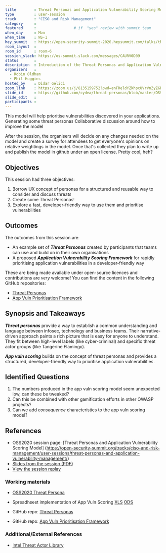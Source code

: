 ```yaml
---
title        : Threat Personas and Application Vulnerability Scoring Model
type         : user-session
track        : "CISO and Risk Management"
category     :
featured     :                 # if  "yes" review with summit team
when_day     : Mon
when_time    : WS-1
hey_summit   : https://open-security-summit-2020.heysummit.com/talks/threat-personas-and-application-vulnerability-scoring-model/
room_layout  :
room_id      : room-6
session_slack: https://os-summit.slack.com/messages/CAURV0D09
status       : 
description  : Introduction of the Threat Personas and Application Vulnerability Scoring Model
organizers   :
  - Robin Oldham
  - Phil Huggins
hosted_by    : Didar Gelici
zoom_link    : https://zoom.us/j/8135159752?pwd=enFReldYZkhpcUVrVnZyZGRoaXI1Zz09
slide_id     : https://github.com/cydea/threat-personas/blob/master/OSS2020%20Threat%20Personas.pdf
slide_edit   : 
participants :
---
```


This model will help prioritise vulnerabilities discovered in your applications. Generating some threat personas Collaborative discussion around how to improve the model

After the session, the organisers will decide on any changes needed on the model and create a survey for attendees to get everyone's opinions on relative weightings in the model. Once that's collected they plan to write up and publish the model in github under an open license. Pretty cool, heh?

## Objectives

This session had three objectives:

1. Borrow UX concept of personas for a structured and reusable way to consider and discuss threats
2. Create some Threat Personas!
3. Explore a fast, developer-friendly way to use them and prioritise vulnerabilities

## Outcomes

The outcomes from this session are:

 - An example set of _**Threat Personas**_ created by participants that teams can use and build on in their own organisations
 - A proposed _**Application Vulnerability Scoring Framework**_ for rapidly prioritising application vulnerabilities in a developer-friendly way

These are being made available under open-source licences and contributions are _very_ welcome! You can find the content in the following GitHub repositories:

 - [Threat Personas](https://github.com/cydea/threat-personas)
 - [App Vuln Prioritisation Framework](https://github.com/oracuk/vsort) 

## Synopsis and Takeaways

_**Threat personas**_ provide a way to establish a common understanding and language between infosec, technology and business teams. Their narrative-driven approach paints a rich picture that is easy for anyone to understand. They fit between high-level labels (like cyber-criminal) and specific threat actor groups (like Tangerine Flamingo).

_**App vuln scoring**_ builds on the concept of threat personas and provides a structured, developer-friendly way to prioritise application vulnerabilities.

## Identified Questions

1. The numbers produced in the app vuln scoring model seem unexpected low, can these be tweaked?
2. Can this be combined with other gamification efforts in other OWASP projects? 
3. Can we add _consequence_ characteristics to the app vuln scoring model?

## References

 - OSS2020 session page: [Threat Personas and Application Vulnerability Scoring Model] (https://open-security-summit.org/tracks/ciso-and-risk-management/user-sessions/threat-personas-and-application-vulnerability-management/)
 - [Slides from the session (PDF)](https://github.com/cydea/threat-personas/blob/master/Threat%20Personas%20and%20Application%20Vulnerability%20Scoring%20Model.pdf)
 - [View the session replay](https://www.youtube.com/watch?v=hSKYJj54bMU) 

### Working materials

 - [OSS2020 Threat Persona](https://github.com/cydea/threat-personas/blob/master/OSS2020%20Threat%20Personas.pdf)
 - Spreadhseet implementation of App Vuln Scoring [XLS](https://github.com/oracuk/vsort/blob/master/OSSS%20Technical%20Vulnerability%20Scoring.xlsx) [ODS](https://github.com/oracuk/vsort/blob/master/OSSS%20Technical%20Vulnerability%20Scoring.ods) 

 - GitHub repo: [Threat Personas](https://github.com/cydea/threat-personas) 
 - GitHub repo: [App Vuln Prioritisation Framework](https://github.com/oracuk/vsort) 

### Additional/External References

 - [Intel Threat Actor Library](https://www.researchgate.net/publication/324091298_Threat_Agent_Library_Helps_Identify_Information_Security_Risks) 
